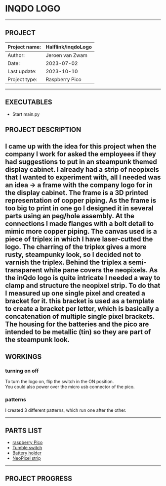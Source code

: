 # INQDO LOGO
---
## PROJECT
| Project name:    | Halflink/inqdoLogo         |
|------------------|----------------------------|
| Author:          | Jeroen van Zwam            |
| Date:            | 2023-07-02                 |  
| Last update:     | 2023-10-10                 |
| Project type:    | Raspberry Pico             |     
---
## EXECUTABLES
* Start main.py

## PROJECT DESCRIPTION
I came up with the idea for this project when the company I work for asked the
employees if they had suggestions to put in an steampunk themed display cabinet.
I already had a strip of neopixels that I wanted to experiment with, all I
needed was an idea -> a frame with the company logo for in the display cabinet.
The frame is a 3D printed representation of copper piping. As the frame is too
big to print in one go I designed it in several parts using an peg/hole assembly.
At the connections I made flanges with a bolt detail to mimic more copper piping.
The canvas used is a piece of triplex in which I have laser-cutted the logo.
The charring of the triplex gives a more rusty, steampunky look, so I decided
not to varnish the triplex. Behind the triplex a semi-transparent white pane
covers the neopixels.
As the inQdo logo is quite intricate I needed a way to clamp and structure the
neopixel strip. To do that I measured up one single pixel and created a bracket
for it. this bracket is used as a template to create a bracket per letter, which
is basically a concatenation of multiple single pixel brackets.
The housing for the batteries and the pico are intended to be metallic (tin) so
they are part of the steampunk look.
---
## WORKINGS
### turning on off
To turn the logo on, flip the switch in the ON position.<br>
You could also power over the micro usb connector of the pico. 

### patterns
I created 3 different patterns, which run one after the other. 


---
## PARTS LIST
* [raspberry Pico](https://elektronicavoorjou.nl/product/raspberry-pi-pico/)
* [Tumble switch](https://www.benselectronics.nl/mini-tuimel-schakelaar.html)
* [Battery holder](https://www.kiwi-electronics.com/nl/3x-aaa-batterijhouder-met-jst-connector-3734?country=NL&utm_term=3734&gclid=EAIaIQobChMIt-Dz-ubwgQMVtJODBx2EGQ7QEAQYASABEgJ9JvD_BwE)
* [NeoPixel strip](https://www.bitsandparts.nl/LED-Strip-RGB-WS2812-5V-IP67-60-LEDs-m-5-meter-zwart-p1892774)

---
## PROJECT PROGRESS
